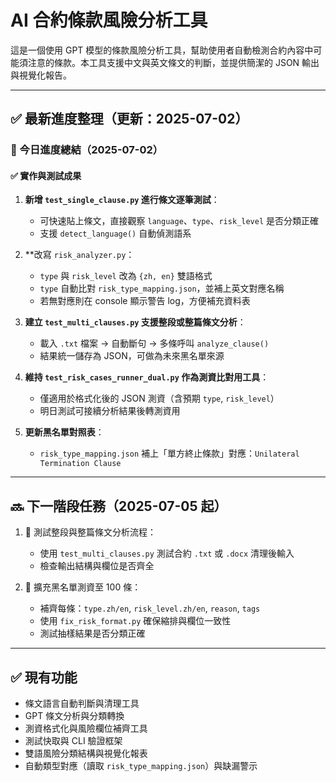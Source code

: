# AI 合約條款風險分析工具

這是一個使用 GPT 模型的條款風險分析工具，幫助使用者自動檢測合約內容中可能須注意的條款。本工具支援中文與英文條文的判斷，並提供簡潔的 JSON 輸出與視覺化報告。

---

## ✅ 最新進度整理（更新：2025-07-02）

### 📌 今日進度總結（2025-07-02）

#### ✅ 實作與測試成果

1. **新增 `test_single_clause.py` 進行條文逐筆測試**：
   - 可快速貼上條文，直接觀察 `language`、`type`、`risk_level` 是否分類正確
   - 支援 `detect_language()` 自動偵測語系

2. **改寫 `risk_analyzer.py`：
   - `type` 與 `risk_level` 改為 `{zh, en}` 雙語格式
   - `type` 自動比對 `risk_type_mapping.json`，並補上英文對應名稱
   - 若無對應則在 console 顯示警告 log，方便補充資料表

3. **建立 `test_multi_clauses.py` 支援整段或整篇條文分析**：
   - 載入 `.txt` 檔案 → 自動斷句 → 多條呼叫 `analyze_clause()`
   - 結果統一儲存為 JSON，可做為未來黑名單來源

4. **維持 `test_risk_cases_runner_dual.py` 作為測資比對用工具**：
   - 僅適用於格式化後的 JSON 測資（含預期 `type`, `risk_level`）
   - 明日測試可接續分析結果後轉測資用

5. **更新黑名單對照表**：
   - `risk_type_mapping.json` 補上「單方終止條款」對應：`Unilateral Termination Clause`

---

## 🔜 下一階段任務（2025-07-05 起）

1. 🧪 測試整段與整篇條文分析流程：
   - 使用 `test_multi_clauses.py` 測試合約 `.txt` 或 `.docx` 清理後輸入
   - 檢查輸出結構與欄位是否齊全

2. 📁 擴充黑名單測資至 100 條：
   - 補齊每條：`type.zh/en`, `risk_level.zh/en`, `reason`, `tags`
   - 使用 `fix_risk_format.py` 確保縮排與欄位一致性
   - 測試抽樣結果是否分類正確

---

## ✅ 現有功能

* 條文語言自動判斷與清理工具
* GPT 條文分析與分類轉換
* 測資格式化與風險欄位補齊工具
* 測試快取與 CLI 驗證框架
* 雙語風險分類結構與視覺化報表
* 自動類型對應（讀取 `risk_type_mapping.json`）與缺漏警示
